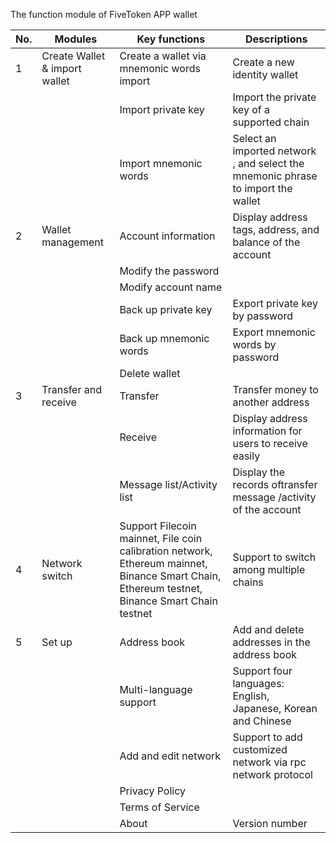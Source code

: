 The function module of FiveToken APP wallet

| No.  | Modules                        | Key functions                                                | Descriptions                                                 |
| ---- | ------------------------------ | ------------------------------------------------------------ | ------------------------------------------------------------ |
| 1    | Create Wallet &  import wallet | Create a wallet via  mnemonic words import                   | Create a new  identity wallet                                |
|      |                                | Import private key                                           | Import the private  key of a supported chain                 |
|      |                                | Import mnemonic  words                                       | Select an imported  network , and select the mnemonic phrase to import the wallet |
| 2    | Wallet management              | Account information                                          | Display address  tags, address, and balance of the account   |
|      |                                | Modify the password                                          |                                                              |
|      |                                | Modify account name                                          |                                                              |
|      |                                | Back up private key                                          | Export private key  by password                              |
|      |                                | Back up mnemonic words                                       | Export mnemonic  words by password                           |
|      |                                | Delete wallet                                                |                                                              |
| 3    | Transfer and  receive          | Transfer                                                     | Transfer money to  another address                           |
|      |                                | Receive                                                      | Display address  information for users to receive easily     |
|      |                                | Message  list/Activity list                                  | Display the records  oftransfer message /activity of the account |
| 4    | Network switch                 | Support Filecoin  mainnet, File coin calibration network, Ethereum mainnet, Binance Smart Chain,  Ethereum testnet, Binance Smart Chain testnet | Support to switch  among multiple chains                     |
| 5    | Set up                         | Address book                                                 | Add and delete  addresses in the address book                |
|      |                                | Multi-language  support                                      | Support four  languages: English, Japanese, Korean and Chinese |
|      |                                | Add and edit  network                                        | Support to add  customized network via rpc network protocol  |
|      |                                | Privacy Policy                                               |                                                              |
|      |                                | Terms of Service                                             |                                                              |
|      |                                | About                                                        | Version number                                               |

 